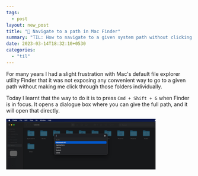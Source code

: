 ```yaml
---
tags:
  - post
layout: new_post
title: "📝 Navigate to a path in Mac Finder"
summary: "TIL: How to navigate to a given system path without clicking through folders"
date: 2023-03-14T18:32:10+0530
categories:
  - "til"
---
```


For many years I had a slight frustration with Mac's default file explorer utility Finder that it was not exposing any convenient way to go to a given path without making me click through those folders individually.

Today I learnt that the way to do it is to press `Cmd + Shift + G` when Finder is in focus. It opens a dialogue box where you can give the full path, and it will open that directly.

<img alt="Screenshot of the opened dialog box" src="../assets/images/posts/til-navigate-path-mac-finder/screenshot.png" style="width: 80%; height: auto;"/>
